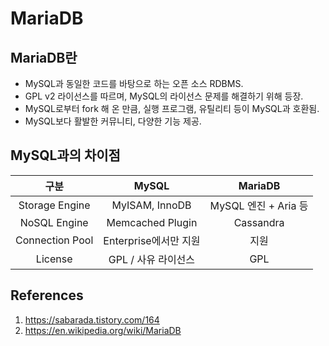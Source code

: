 # MariaDB

## MariaDB란

- MySQL과 동일한 코드를 바탕으로 하는 오픈 소스 RDBMS.
- GPL v2 라이선스를 따르며, MySQL의 라이선스 문제를 해결하기 위해 등장.
- MySQL로부터 fork 해 온 만큼, 실행 프로그램, 유틸리티 등이 MySQL과 호환됨.
- MySQL보다 활발한 커뮤니티, 다양한 기능 제공.

## MySQL과의 차이점

|      구분       |         MySQL         |       MariaDB        |
| :-------------: | :-------------------: | :------------------: |
| Storage Engine  |    MyISAM, InnoDB     | MySQL 엔진 + Aria 등 |
|  NoSQL Engine   |   Memcached Plugin    |      Cassandra       |
| Connection Pool | Enterprise에서만 지원 |         지원         |
|     License     |  GPL / 사유 라이선스  |         GPL          |

## References

1. https://sabarada.tistory.com/164
2. https://en.wikipedia.org/wiki/MariaDB
